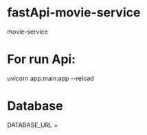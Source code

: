 # fastApi-movie-service
movie-service

# For run Api:
uvicorn app.main:app --reload

# Database 
DATABASE_URL = 
